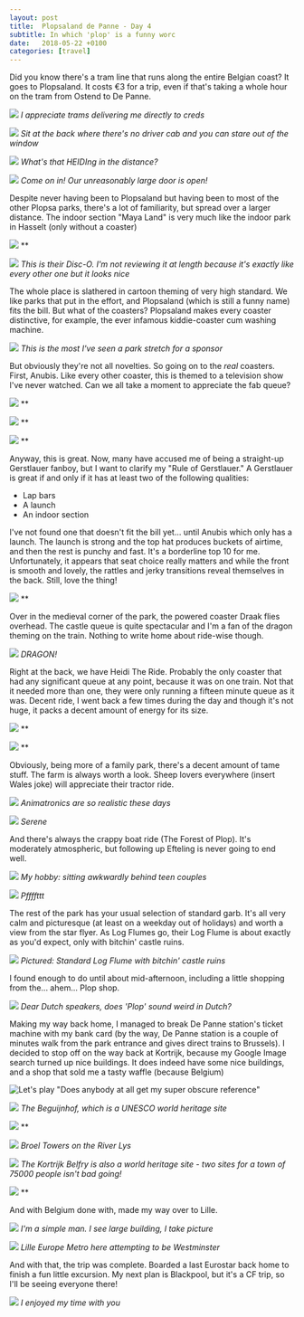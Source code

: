 ```yaml
---
layout: post
title:  Plopsaland de Panne - Day 4
subtitle: In which 'plop' is a funny worc
date:   2018-05-22 +0100
categories: [travel]
---
```

Did you know there's a tram line that runs along the entire Belgian coast? It goes to Plopsaland. It costs €3 for a trip, even if that's taking a whole hour on the tram from Ostend to De Panne.

![](https://i.imgur.com/he91pNI.jpg)
*I appreciate trams delivering me directly to creds*

![](https://i.imgur.com/3kaOtOR.jpg)
*Sit at the back where there's no driver cab and you can stare out of the window*

![](https://i.imgur.com/aBY6j9I.jpg)
*What's that HEIDIng in the distance?*

![](https://i.imgur.com/Ostl2h4.jpg)
*Come on in! Our unreasonably large door is open!*

Despite never having been to Plopsaland but having been to most of the other Plopsa parks, there's a lot of familiarity, but spread over a larger distance. The indoor section "Maya Land" is very much like the indoor park in Hasselt (only without a coaster)

![](https://i.imgur.com/gezm2hi.jpg)
**

![](https://i.imgur.com/9Kbaby6.jpg)
*This is their Disc-O. I'm not reviewing it at length because it's exactly like every other one but it looks nice*

The whole place is slathered in cartoon theming of very high standard. We like parks that put in the effort, and Plopsaland (which is still a funny name) fits the bill. But what of the coasters? Plopsaland makes every coaster distinctive, for example, the ever infamous kiddie-coaster cum washing machine.

![](https://i.imgur.com/QOkkcsQ.jpg)
*This is the most I've seen a park stretch for a sponsor*

But obviously they're not all novelties. So going on to the *real* coasters. First, Anubis. Like every other coaster, this is themed to a television show I've never watched. Can we all take a moment to appreciate the fab queue?

![](https://i.imgur.com/XNXzKml.jpg)
**

![](https://i.imgur.com/bF1erdv.jpg)
**

![](https://i.imgur.com/VoxciYE.jpg)
**

Anyway, this is great. Now, many have accused me of being a straight-up Gerstlauer fanboy, but I want to clarify my "Rule of Gerstlauer." A Gerstlauer is great if and only if it has at least two of the following qualities:

- Lap bars
- A launch
- An indoor section

I've not found one that doesn't fit the bill yet... until Anubis which only has a launch. The launch is strong and the top hat produces buckets of airtime, and then the rest is punchy and fast. It's a borderline top 10 for me. Unfortunately, it appears that seat choice really matters and while the front is smooth and lovely, the rattles and jerky transitions reveal themselves in the back. Still, love the thing!

![](https://i.imgur.com/IqNzlq7.jpg)
**

Over in the medieval corner of the park, the powered coaster Draak flies overhead. The castle queue is quite spectacular and I'm a fan of the dragon theming on the train. Nothing to write home about ride-wise though.

![](https://i.imgur.com/aID4qiE.jpg)
*DRAGON!*

Right at the back, we have Heidi The Ride. Probably the only coaster that had any significant queue at any point, because it was on one train. Not that it needed more than one, they were only running a fifteen minute queue as it was. Decent ride, I went back a few times during the day and though it's not huge, it packs a decent amount of energy for its size.

![](https://i.imgur.com/VrqFYCg.jpg)
**

![](https://i.imgur.com/QKbUZRe.jpg)
**

Obviously, being more of a family park, there's a decent amount of tame stuff. The farm is always worth a look. Sheep lovers everywhere (insert Wales joke) will appreciate their tractor ride.

![](https://i.imgur.com/5ES8JzT.jpg)
*Animatronics are so realistic these days*

![](https://i.imgur.com/GqZ0rNk.jpg)
*Serene*

And there's always the crappy boat ride (The Forest of Plop). It's moderately atmospheric, but following up Efteling is never going to end well.

![](https://i.imgur.com/rhV6MQa.jpg)
*My hobby: sitting awkwardly behind teen couples*

![](https://i.imgur.com/gefFKeQ.jpg)
*Pffffttt*

The rest of the park has your usual selection of standard garb. It's all very calm and picturesque (at least on a weekday out of holidays) and worth a view from the star flyer. As Log Flumes go, their Log Flume is about exactly as you'd expect, only with bitchin' castle ruins.

![](https://i.imgur.com/g2M3zKI.jpg)
*Pictured: Standard Log Flume with bitchin' castle ruins*

I found enough to do until about mid-afternoon, including a little shopping from the... ahem... Plop shop.

![](https://i.imgur.com/yRRQoua.jpg)
*Dear Dutch speakers, does 'Plop' sound weird in Dutch?*

Making my way back home, I managed to break De Panne station's ticket machine with my bank card (by the way, De Panne station is a couple of minutes walk from the park entrance and gives direct trains to Brussels). I decided to stop off on the way back at Kortrijk, because my Google Image search turned up nice buildings. It does indeed have some nice buildings, and a shop that sold me a tasty waffle (because Belgium)

![Let's play "Does anybody at all get my super obscure reference"](/assets/img/2018-05-28-benelux4-plopsaland/brRfI4v.jpg?1)

![](https://i.imgur.com/lQEFIPy.jpg)
*The Beguijnhof, which is a UNESCO world heritage site*

![](https://i.imgur.com/WKUgW0M.jpg)
**

![](https://i.imgur.com/vTDP1r4.jpg)
*Broel Towers on the River Lys*

![](https://i.imgur.com/m1DuDoA.jpg)
*The Kortrijk Belfry is also a world heritage site - two sites for a town of 75000 people isn't bad going!*

![](https://i.imgur.com/br6cr3u.jpg)
**

And with Belgium done with, made my way over to Lille.

![](https://i.imgur.com/arMlXM4.jpg)
*I'm a simple man. I see large building, I take picture*

![](https://i.imgur.com/j4mkq4e.jpg)
*Lille Europe Metro here attempting to be Westminster*

And with that, the trip was complete. Boarded a last Eurostar back home to finish a fun little excursion. My next plan is Blackpool, but it's a CF trip, so I'll be seeing everyone there!

![](https://i.imgur.com/6VaZUqk.jpg)
*I enjoyed my time with you*